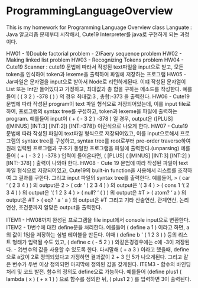 # ProgrammingLanguageOverview
This is my homework for Programming Language Overview class
Languate : Java
알고리즘 문제부터 시작해서, Cute19 Interpreter를 java로 구현하게 되는 과정이다.

HW01 - 1)Double factorial problem
     - 2)Faery sequence problem
HW02 - Making linked list problem
HW03 - Recognizing Tokens problem
HW04 - Cute19 Scanner : cute19 문법에 따라서 작성된 text파일을 input으로 받고,
       모든 token을 인식하여 token과 lexeme을 출력하여 파일에 저장하는 프로그램
HW05 - Jar파일은 문자열을 input으로 받아서 Node로 리턴하게된다. 이떄 작성된 문자열이
       List 또는 Int만 들어있다고 가정하고, 최대값과 총 합을 구하는 메소드를 작성한다.
       예를들어 ( ( 3 2 ) -378 ( ) ) 의 경우 최대값:3 , 총합:-373 을 출력한다.
HW06 - Cute19 문법에 따라 작성된 program이 text 파일 형식으로 저장되어있는데, 
       이를 input file로 하여, 프로그램의 syntax tree를 구성하고, token과 lexeme을
       파일에 출력하는 program. 예를들어 input이 ( + ( - 3 2 ) -378 ) 일 경우,
       output은 ([PLUS] ([MINUS] [INT:3] [INT:2]) [INT:-378]) 이런식으로 나오게 한다.
HW07 - Cute19 문법에 따라 작성된 파일이 text파일 형식으로 저장되어있고, 이를 input으로해서
       프로그램의 syntax tree를 구성하고, syntax tree를 root로부터 pre-order traverse하여
       원래 입력된 프로그램과 구조가 동일한 프로그램을 파일에 출력한다.(unparsing)
       예를들어 ( + ( - 3 2 ) -378 ) 입력이 들어온다면,
       ( [PLUS] ( [MINUS] [INT:3] [INT:2] ) [INT:-378] ) 출력이 나와야 한다.
HW08 - Cute 19 문법에 따라 작성된 파일이 text파일 형식으로 저장되어있고, Cute19의 
       built-in function을 사용해서 리스트를 조작하여 그 결과를 구한다. 그리고 
       input 파일의 syntax tree를 출력한다. 예를들어,
       > ( car ‘ ( 2 3 4 ) ) 의 output은 2
       > ( cdr ‘ ( 2 3 4 ) ) 의 output은 '( 3 4 )
       > ( cons 1 ‘( 2 3 4 ) ) 의 output은 '( 1 2 3 4 )
       > ( null? ‘ ( ) ) 의 output은 #T
       > ( atom? ‘ a ) 의 output은 #T
       > ( eq? ‘ a ‘ a ) 의 output은 #T 
       그리고 기타 산술연산, 관계연산, 논리연산, 조건문까지 알맞은 output을 출력한다.
    
ITEM1 - HW08까지 완성된 프로그램을 file input에서 console input으로 변환한다.
ITEM2 - 1)변수에 대한 define문을 처리한다. 예를들어 ( define a 1 ) 이라고 하면, 
        a의 값이 1임을 저장하는 심벌 테이블을 만든다. 이때 ( define b ' ( 1 2 3 ) ) 등의 
        리스트 형태가 입력될 수도 있고, ( define c ( - 5 2 ) ) 와같은경경우에는 c에 -3이 저장된다.
      - 2)변수의 값을 사용할 수 있도록 한다. 다시말해 ( + a 3 ) 이라고 했을때, define으로 a값이 2로
        정의되었다고 가정하면 결과값이 2 + 3 인 5가 나오게된다. 그리고 같은 변수가 두번 이상 정의되면
        마지막에 정의된 값을 갖게된다. 
ITEM3 - 함수의 바인딩 처리 및 코드 발전. 함수의 정의도 define으로 가능하다.
        예를들어 (define plus1 ( lambda ( x ) ( + x 1 ) ) 으로 함수를 정의한 뒤,
        ( plus1 2 ) 를 입력하면 3이 출력된다.
